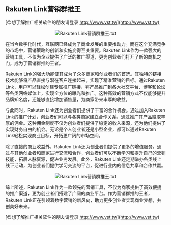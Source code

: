 ## **Rakuten Link营销群推王**

[😍想了解推广相关软件的朋友请登录 http://www.vst.tw](http://www.vst.tw)

 <center><img src="https://vst.tw/MP4/tuiguang/png/3.png" alt="Rakuten Link营销群推王.txt"></center>

在当今数字化时代，互联网已经成为了商业发展的重要推动力。而在这个充满竞争的市场中，营销策略的创新和实施变得至关重要。Rakuten Link作为一款强大的营销工具，不仅为企业提供了广泛的推广渠道，更为创业者们打开了新的商机之门，成为了营销群推的王者。

Rakuten Link的强大功能使其成为了众多商家和创业者们的首选。其独特的链接技术能够将产品直接与潜在客户连接起来，实现了精准营销的目标。通过Rakuten Link，用户可以轻松创建专属推广链接，将产品推广到各大社交平台、博客和论坛等各类网络媒体上，实现全方位的曝光和推广。这种高效的营销方式不仅能够提升品牌知名度，还能够直接增加销售量，为商家带来丰厚的收益。

与此同时，Rakuten Link还为创业者们提供了丰富的合作机会。通过加入Rakuten Link的推广计划，创业者们可以与各类商家建立合作关系，通过推广其产品赚取丰厚的佣金。这种佣金制度不仅为创业者们提供了稳定的收入来源，还为他们提供了实现财务自由的机会。无论是个人创业者还是小型企业，都可以通过Rakuten Link轻松实现商业目标，开拓更广阔的市场空间。

除了直接的商业收益外，Rakuten Link还为创业者们提供了更多的增值服务。通过与其他创业者和商家进行交流和合作，创业者们可以不断学习和提升自己的营销技能，拓展人脉资源，促进业务发展。此外，Rakuten Link还定期举办各类线上线下活动，为创业者们提供学习交流的平台，促进行业内的信息共享和合作共赢。

 <center><img src="https://vst.tw/MP4/tuiguang/png/6.png" alt="Rakuten Link营销群推王.txt"></center>

综上所述，Rakuten Link作为一款领先的营销工具，不仅为商家提供了高效便捷的推广渠道，更为创业者们搭建了广阔的商业平台。作为营销群推的王者，Rakuten Link正在引领着数字营销的新风向，助力更多创业者实现商业梦想，共创美好未来。

[😍想了解推广相关软件的朋友请登录 http://www.vst.tw](http://www.vst.tw)



